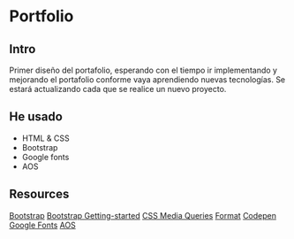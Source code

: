 # Portfolio

## Intro
Primer diseño del portafolio, esperando con el tiempo ir implementando y mejorando el portafolio conforme vaya aprendiendo nuevas tecnologías.
Se estará actualizando cada que se realice un nuevo proyecto.

## He usado
- HTML & CSS
- Bootstrap
- Google fonts
- AOS

## Resources
[Bootstrap](https://getbootstrap.com/)
[Bootstrap Getting-started](https://getbootstrap.com/docs/5.0/getting-started/introduction/)
[CSS Media Queries](https://developer.mozilla.org/es/docs/Web/CSS/Media_Queries/Using_media_queries)
[Format](https://www.freeformatter.com/html-escape.html#ad-output)
[Codepen](https://codepen.io/trending)
[Google Fonts](https://fonts.google.com/)
[AOS](https://michalsnik.github.io/aos/)

